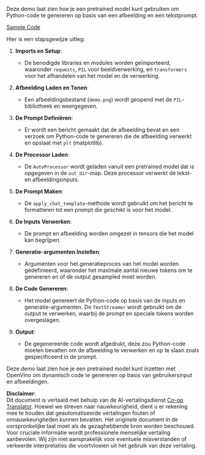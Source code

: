 <!--
CO_OP_TRANSLATOR_METADATA:
{
  "original_hash": "d7d7afa242a4a041ff4193546d4baf16",
  "translation_date": "2025-05-09T20:01:05+00:00",
  "source_file": "md/02.Application/04.Vision/Phi3/E2E_OpenVino_Phi3Vision.md",
  "language_code": "nl"
}
-->
Deze demo laat zien hoe je een pretrained model kunt gebruiken om Python-code te genereren op basis van een afbeelding en een tekstprompt.

[Sample Code](../../../../../../code/06.E2E/E2E_OpenVino_Phi3-vision.ipynb)

Hier is een stapsgewijze uitleg:

1. **Imports en Setup**:
   - De benodigde libraries en modules worden geïmporteerd, waaronder `requests`, `PIL` voor beeldverwerking, en `transformers` voor het afhandelen van het model en de verwerking.

2. **Afbeelding Laden en Tonen**:
   - Een afbeeldingsbestand (`demo.png`) wordt geopend met de `PIL`-bibliotheek en weergegeven.

3. **De Prompt Definiëren**:
   - Er wordt een bericht gemaakt dat de afbeelding bevat en een verzoek om Python-code te genereren die de afbeelding verwerkt en opslaat met `plt` (matplotlib).

4. **De Processor Laden**:
   - De `AutoProcessor` wordt geladen vanuit een pretrained model dat is opgegeven in de `out_dir`-map. Deze processor verwerkt de tekst- en afbeeldingsinputs.

5. **De Prompt Maken**:
   - De `apply_chat_template`-methode wordt gebruikt om het bericht te formatteren tot een prompt die geschikt is voor het model.

6. **De Inputs Verwerken**:
   - De prompt en afbeelding worden omgezet in tensors die het model kan begrijpen.

7. **Generatie-argumenten Instellen**:
   - Argumenten voor het generatieproces van het model worden gedefinieerd, waaronder het maximale aantal nieuwe tokens om te genereren en of de output gesampled moet worden.

8. **De Code Genereren**:
   - Het model genereert de Python-code op basis van de inputs en generatie-argumenten. De `TextStreamer` wordt gebruikt om de output te verwerken, waarbij de prompt en speciale tokens worden overgeslagen.

9. **Output**:
   - De gegenereerde code wordt afgedrukt, deze zou Python-code moeten bevatten om de afbeelding te verwerken en op te slaan zoals gespecificeerd in de prompt.

Deze demo laat zien hoe je een pretrained model kunt inzetten met OpenVino om dynamisch code te genereren op basis van gebruikersinput en afbeeldingen.

**Disclaimer**:  
Dit document is vertaald met behulp van de AI-vertalingsdienst [Co-op Translator](https://github.com/Azure/co-op-translator). Hoewel we streven naar nauwkeurigheid, dient u er rekening mee te houden dat geautomatiseerde vertalingen fouten of onnauwkeurigheden kunnen bevatten. Het originele document in de oorspronkelijke taal moet als de gezaghebbende bron worden beschouwd. Voor cruciale informatie wordt professionele menselijke vertaling aanbevolen. Wij zijn niet aansprakelijk voor eventuele misverstanden of verkeerde interpretaties die voortvloeien uit het gebruik van deze vertaling.